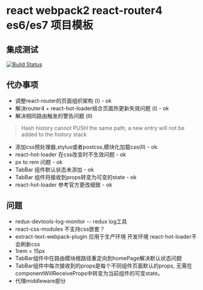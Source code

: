 # react webpack2 react-router4 es6/es7 项目模板

## 集成测试
[![Build Status](https://travis-ci.org/jweboy/react-webpack-biolerplate.svg?branch=feature)](https://travis-ci.org/jweboy/react-webpack-biolerplate)

## 代办事项
- 调整react-router的页面组织架构 (I) - ok
- 解决router4 + react-hot-loader结合页面热更新失效问题 (I) - ok
- 解决相同路由触发的警告问题 (II)
> Hash history cannot PUSH the same path; a new entry will not be added to the history stack
- 添加css预处理器,stylus或者postcss,模块化加载css(II) - ok
- react-hot-loader 在css改变时不生效问题 - ok
- px to rem 问题 - ok
- TabBar 组件默认状态未添加 - ok
- TabBar 组件将接收到props转变为可变的state - ok
- react-hot-loader 参考官方更改细致 - ok


## 问题
- redux-devtools-log-monitor -- redux log工具
- react-css-modules 不支持css嵌套？
- extract-text-webpack-plugin 应用于生产环境 开发环境 react-hot-loader不会刷新css
- 1rem = 15px
- TabBar组件中在路由模块根路径重定向到homePage解决默认状态问题
- TabBar组件中每次接收到的props是每个不同组件页面默认的props, 无需在componentWillReceiveProps中转变为当前组件的可变state。
- 代理middleware部分



